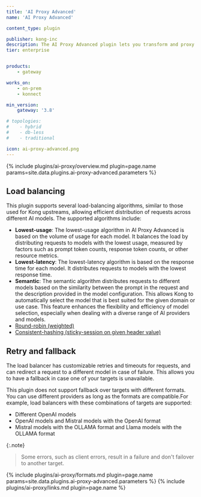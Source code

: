 ```yaml
---
title: 'AI Proxy Advanced'
name: 'AI Proxy Advanced'

content_type: plugin

publisher: kong-inc
description: The AI Proxy Advanced plugin lets you transform and proxy requests to multiple AI providers and models at the same time. This lets you set up load balancing between targets.
tier: enterprise


products:
    - gateway

works_on:
    - on-prem
    - konnect

min_version:
    gateway: '3.8'

# topologies:
#    - hybrid
#    - db-less
#    - traditional

icon: ai-proxy-advanced.png
---
```


{% include plugins/ai-proxy/overview.md plugin=page.name params=site.data.plugins.ai-proxy-advanced.parameters %}

## Load balancing

This plugin supports several load-balancing algorithms, similar to those used for Kong upstreams, allowing efficient distribution of requests across different AI models. The supported algorithms include:
* **Lowest-usage**: The lowest-usage algorithm in AI Proxy Advanced is based on the volume of usage for each model. It balances the load by distributing requests to models with the lowest usage, measured by factors such as prompt token counts, response token counts, or other resource metrics.
* **Lowest-latency**: The lowest-latency algorithm is based on the response time for each model. It distributes requests to models with the lowest response time.
* **Semantic**: The semantic algorithm distributes requests to different models based on the similarity between the prompt in the request and the description provided in the model configuration. This allows Kong to automatically select the model that is best suited for the given domain or use case. This feature enhances the flexibility and efficiency of model selection, especially when dealing with a diverse range of AI providers and models.
* [Round-robin (weighted)](https://docs.konghq.com/gateway/latest/how-kong-works/load-balancing/#round-robin)
* [Consistent-hashing (sticky-session on given header value)](https://docs.konghq.com/gateway/latest/how-kong-works/load-balancing/#consistent-hashing)


## Retry and fallback

The load balancer has customizable retries and timeouts for requests, and can redirect a request to a different model in case of failure. This allows you to have a fallback in case one of your targets is unavailable.

This plugin does not support fallback over targets with different formats. You can use different providers as long as the formats are compatible.For example, load balancers with these combinations of targets are supported:
* Different OpenAI models
* OpenAI models and Mistral models with the OpenAI format
* Mistral models with the OLLAMA format and Llama models with the OLLAMA format

{:.note}
> Some errors, such as client errors, result in a failure and don't failover to another target.

{% include plugins/ai-proxy/formats.md plugin=page.name params=site.data.plugins.ai-proxy-advanced.parameters %}
{% include plugins/ai-proxy/links.md plugin=page.name %}
